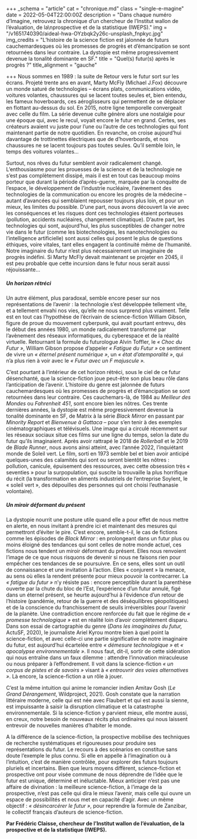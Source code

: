 +++
_schema = "article"
cat = "chronique.md"
class = "single-e-magine"
date = 2022-05-04T22:00:00Z
description = "Dans chaque numéro d’Imagine, retrouvez la chronique d’un chercheur de l’Institut wallon de l’évaluation, de la\nprospective et de la statistique (IWEPS)."
img = "/v1651740390/aideal-hwa-OYzbqk2y26c-unsplash_fnpkyc.jpg"
img_credits = "L’histoire de la science fiction est jalonnée de futurs cauchemardesques où les promesses de progrès et d’émancipation se sont retournées dans leur contraire. La dystopie est même progressivement devenue la tonalité dominante en SF."
title = "Quel(s) futur(s) après le progrès ?"
title_alignment = "gauche"

+++
Nous sommes en 1989 : la suite de Retour vers le futur sort sur les écrans. Projeté trente ans en avant, Marty McFly (Michael J.Fox) découvre un monde saturé de technologies – écrans plats, communications vidéo, voitures volantes, chaussures qui se lacent toutes seules et, bien entendu, les fameux hoverboards, ces aéroglisseurs qui permettent de se déplacer en flottant au-dessus du sol. En 2015, notre ligne temporelle convergeait avec celle du film. La série devenue culte génère alors une nostalgie pour une époque qui, avec le recul, voyait encore le futur en grand. Certes, ses créateurs avaient vu juste pour l’une ou l’autre de ces technologies qui font maintenant partie de notre quotidien. En revanche, on croise aujourd’hui davantage de trottinettes électriques que de d’hoverboards, et nos chaussures ne se lacent toujours pas toutes seules. Qu’il semble loin, le temps des voitures volantes…

Surtout, nos rêves du futur semblent avoir radicalement changé. L’enthousiasme pour les prouesses de la science et de la technologie ne s’est pas complètement dissipé, mais il est en tout cas beaucoup moins porteur que durant la période d’après-guerre, marquée par la conquête de l’espace, le développement de l’industrie nucléaire, l’avènement des technologies de la communication ou encore les progrès de la médecine – autant d’avancées qui semblaient repousser toujours plus loin, et pour un mieux, les limites du possible. D’une part, nous avons découvert la vie avec les conséquences et les risques dont ces technologies étaient porteuses (pollution, accidents nucléaires, changement climatique). D’autre part, les technologies qui sont, aujourd’hui, les plus susceptibles de changer notre vie dans le futur (comme les biotechnologies, les nanotechnologies ou l’intelligence artificielle) sont aussi celles qui posent le plus de questions éthiques, voire vitales, tant elles engagent la continuité même de l’humanité. Notre imaginaire du futur n’est plus nécessairement un imaginaire de progrès indéfini. Si Marty McFly devait maintenant se projeter en 2045, il est peu probable que cette incursion dans le futur nous serait aussi réjouissante…

##### Un horizon rétréci

Un autre élément, plus paradoxal, semble encore peser sur nos représentations de l’avenir : la technologie s’est développée tellement vite, et a tellement envahi nos vies, qu’elle ne nous surprend plus vraiment. Telle est en tout cas l’hypothèse de l’écrivain de science-fiction William Gibson, figure de proue du mouvement cyberpunk, qui avait pourtant entrevu, dès le début des années 1980, un monde radicalement transformé par l’avènement des réseaux informatiques, du cyberespace et de la réalité virtuelle. Retournant la formule du futurologue Alvin Toffler, le _« Choc du Futur »_, William Gibson propose d’appeler _« Fatigue du Futur »_ ce sentiment de vivre un _« éternel présent numérique »_, un _« état d’atemporalité »_, qui n’a plus rien à voir avec le _« Futur avec un F majuscule »._

C’est pourtant à l’intérieur de cet horizon rétréci, sous le ciel de ce futur désenchanté, que la science-fiction joue peut-être son plus beau rôle dans l’anticipation de l’avenir. L’histoire du genre est jalonnée de futurs cauchemardesques où les promesses de progrès et d’émancipation se sont retournées dans leur contraire. Ces cauchemars-là, de 1984 au _Meilleur des Mondes_ ou _Fahrenheit 451_, sont encore bien les nôtres. Ces trente dernières années, la dystopie est même progressivement devenue la tonalité dominante en SF, de Matrix à la série _Black Mirror_ en passant par _Minority Report_ et _Bienvenue à Gattaca_ – pour s’en tenir à des exemples cinématographiques et télévisuels. Une image qui a circulé récemment sur les réseaux sociaux situe ces films sur une ligne du temps, selon la date du futur qu’ils imaginaient. Après avoir rattrapé le 2018 de _Rollerball_ et le 2019 de _Blade Runner_, nous avons ainsi atteint, avec l’année 2022, l’inquiétant monde de Soleil vert. Le film, sorti en 1973 semble bel et bien avoir anticipé quelques-unes des calamités qui sont ou seront bientôt les nôtres : pollution, canicule, épuisement des ressources, avec cette obsession très « seventies » pour la surpopulation, qui suscite la trouvaille la plus horrifique du récit (la transformation en aliments industriels de l’entreprise Soylent, le « soleil vert », des dépouilles des personnes qui ont choisi l’euthanasie volontaire). 

##### Un miroir déformant du présent 

La dystopie nourrit une posture utile quand elle a pour effet de nous mettre en alerte, en nous invitant à prendre ici et maintenant des mesures qui permettront d’éviter le pire. C’est encore, semble-t-il, le cas de fictions comme les épisodes de _Black Mirror_ : en prolongeant dans un futur plus ou moins éloigné des tendances qui sont celles de notre monde actuel, ces fictions nous tendent un miroir déformant du présent. Elles nous renvoient l’image de ce que nous risquons de devenir si nous ne faisons rien pour empêcher ces tendances de se poursuivre. En ce sens, elles sont un outil de connaissance et une invitation à l’action. Elles « conjurent » la menace, au sens où elles la rendent présente pour mieux pouvoir la contrecarrer. La _« fatigue du futur »_ n’y résiste pas : encore perceptible durant la parenthèse ouverte par la chute du bloc de l’Est, l’expérience d’un futur annulé, figé dans un éternel présent, se heurte aujourd’hui à l’évidence d’un retour de l’histoire (pandémie, retour de la guerre et des déséquilibres géopolitiques) et de la conscience du franchissement de seuils irréversibles pour l’avenir de la planète. Une contradiction encore renforcée du fait que le régime de _« promesse technologique »_ est en réalité loin d’avoir complètement disparu. Dans son essai de cartographie du genre (_Dans les imaginaires du futur,_ ActuSF, 2020), le journaliste Ariel Kyrou montre bien à quel point la science-fiction, et avec celle-ci une partie significative de notre imaginaire du futur, est aujourd’hui écartelée entre _« démesure technologique »_ et _« apocalypse environnementale »_. Il nous faut, dit-il, sortir de cette sidération qui nous entraîne dans un faux dilemme : attendre l’innovation miraculeuse ou nous préparer à l’effondrement. Il voit dans la science-fiction _« un corpus de pistes et de savoirs »_ visant à _« entrouvrir des voies alternatives »_. Là encore, la science-fiction a un rôle à jouer. 

C’est la même intuition qui anime le romancier indien Amitav Gosh (_Le Grand Dérangement_, Wildproject, 2021). Gosh constate que la narration littéraire moderne, celle qui est née avec Flaubert et qui est aussi la sienne, est impuissante à saisir la disruption climatique et la catastrophe environnementale. Si la science-fiction y parvient mieux, elle montre aussi, en creux, notre besoin de nouveaux récits plus ordinaires qui nous laissent entrevoir de nouvelles manières d’habiter le monde. 

A la différence de la science-fiction, la prospective mobilise des techniques de recherche systématiques et rigoureuses pour produire ses représentations du futur. Le recours à des scénarios en constitue sans doute l’exemple le plus connu. Si elle en appelle à l’imagination ou à l’intuition, c’est de manière contrôlée, pour explorer des futurs toujours pluriels et incertains. Bien que leurs moyens diffèrent, science-fiction et prospective ont pour visée commune de nous déprendre de l’idée que le futur est unique, déterminé et inéluctable. Mieux anticiper n’est pas une affaire de divination : la meilleure science-fiction, à l’image de la prospective, n’est pas celle qui dira le mieux l’avenir, mais celle qui ouvre un espace de possibilités et nous met en capacité d’agir. Avec un même objectif : _« désincarcérer le futur »_, pour reprendre la formule de Zanzibar, le collectif français d’auteurs de science-fiction.

**Par Frédéric Claisse, chercheur de l’Institut wallon de l’évaluation, de la prospective et de la statistique (IWEPS).**